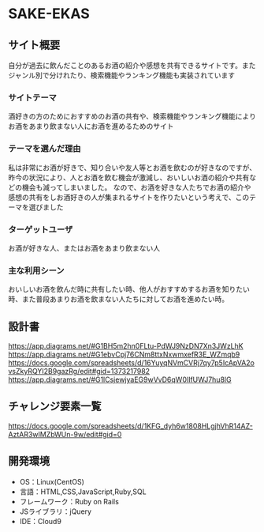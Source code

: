 # SAKE-EKAS

## サイト概要
自分が過去に飲んだことのあるお酒の紹介や感想を共有できるサイトです。またジャンル別で分けれたり、検索機能やランキング機能も実装されています

### サイトテーマ
酒好きの方のためにおすすめのお酒の共有や、検索機能やランキング機能によりお酒をあまり飲まない人にお酒を進めるためのサイト

### テーマを選んだ理由
私は非常にお酒が好きで、知り合いや友人等とお酒を飲むのが好きなのですが、昨今の状況により、人とお酒を飲む機会が激減し、おいしいお酒の紹介や共有などの機会も減ってしまいました。 なので、お酒を好きな人たちでお酒の紹介や感想の共有をしお酒好きの人が集まれるサイトを作りたいという考えで、このテーマを選びました

### ターゲットユーザ
お酒が好きな人、またはお酒をあまり飲まない人

### 主な利用シーン
おいしいお酒を飲んだ時に共有したい時、他人がおすすめするお酒を知りたい時、また普段あまりお酒を飲まない人たちに対してお酒を進めたい時。

## 設計書
https://app.diagrams.net/#G1BH5m2hn0FLtu-PdWJ9NzDN7Xn3JWzLhK
https://app.diagrams.net/#G1ebvCpj76CNm8ttxNxwmxefR3E_WZmqb9
https://docs.google.com/spreadsheets/d/16YuyqNVmCVRj7qy7p5IcApVA2ovsZkyRQYI2B9gazRg/edit#gid=1373217982
https://app.diagrams.net/#G1lCsjewjyaEG9wVvD6qW0lIfUWJ7hu8lG


## チャレンジ要素一覧
https://docs.google.com/spreadsheets/d/1KFG_dyh6w1808HLgjhVhR14AZ-AztAR3wIMZbWUn-9w/edit#gid=0

## 開発環境
- OS：Linux(CentOS)
- 言語：HTML,CSS,JavaScript,Ruby,SQL
- フレームワーク：Ruby on Rails
- JSライブラリ：jQuery
- IDE：Cloud9
